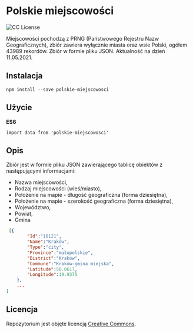 # **Polskie miejscowości**
![CC License](https://i.imgur.com/TDSGCl2.png "CC License")

Miejscowości pochodzą z PRNG (Państwowego Rejestru Nazw Geograficznych), zbiór zawiera wyłącznie miasta oraz wsie Polski, ogółem 43989 rekordów. Zbiór w formie pliku JSON. Aktualność na dzień 11.05.2021.

## Instalacja
``npm install --save polskie-miejscowosci``

## Użycie
**ES6**

``import data from 'polskie-miejscowosci'``

## Opis
Zbiór jest w formie pliku JSON zawierającego tablicę obiektów z następującymi informacjami:
- Nazwa miejscowości,
- Rodzaj miejscowości (wieś/miasto),
- Położenie na mapie - długość geograficzna (forma dziesiętna),
- Położenie na mapie - szerokość geograficzna (forma dziesiętna),
- Województwo,
- Powiat,
- Gmina

```json
 [{
    	"Id":"16121",
    	"Name":"Kraków",
    	"Type":"city",
    	"Province":"małopolskie",
    	"District":"Kraków",
    	"Commune":"Kraków-gmina miejska",
    	"Latitude":50.0617,
		"Longitude":19.9375
    },
	...
]
```

## Licencja
Repozytorium jest objęte licencją [Creative Commons](https://creativecommons.org/licenses/by/3.0/ "Creative Commons").
